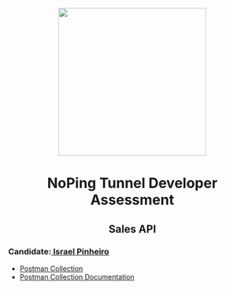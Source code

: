<p align="center"><a href="https://noping.com" target="_blank"><img src="https://noping.com/build/img/np_vpn.png" width="300"></a></p>
<h1 align="center">NoPing Tunnel Developer Assessment</h1>
<h2 align="center">Sales API</h2>

<h3><b>Candidate:</b><a href="https://github.com/IsraelPinheiro"> Israel Pinheiro</a></h3>


- <a href="https://drive.google.com/file/d/1jIkm9Xw_gl6Z7iGd691ujILxX-LB6PSy/view?usp=sharing">Postman Collection
- <a href="https://documenter.getpostman.com/view/3768689/UVeAu8qD">Postman Collection Documentation</a>